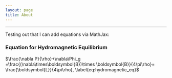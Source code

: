 ```yaml
---
layout: page
title: About
---
```


-----

Testing out that I can add equations via MathJax:
### Equation for Hydromagnetic Equilibrium
$\frac{\nabla P}{\rho}+\nabla\Phi_g =\frac{(\nabla\times\boldsymbol{B})\times \boldsymbol{B}}{4\pi\rho}= \frac{\boldsymbol{L}}{4\pi\rho},
\label{eq:hydromagnetic_eq}$
